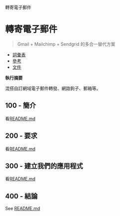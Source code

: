 轉寄電子郵件

# 轉寄電子郵件

> Gmail + Mailchimp + Sendgrid 的多合一替代方案

-   [詞彙表](./GLOSSARY.md)
-   [參考](./REFERENCES.md)
-   [文件](./DOCUMENTATION.md)

**執行摘要**

混搭自訂網域電子郵件轉發、網路鉤子、郵箱等。

## 100 - 簡介

看[README.md](./100/README.md)

## 200 - 要求

看[README.md](./200/README.md)

## 300 - 建立我們的應用程式

看[README.md](./300/README.md)

## 400 - 結論

See [README.md](./400/README.md)
